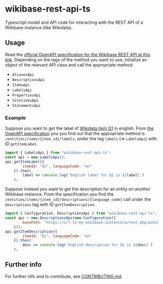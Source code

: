 # wikibase-rest-api-ts

Typescript model and API code for interacting with the REST API of a Wikibase instance (like Wikidata).

## Usage

Read the [official OpenAPI specification for the Wikibase REST API at this link](https://doc.wikimedia.org/Wikibase/master/js/rest-api/).
Depending on the tags of the method you want to use, initialize an object of the relevant API class and call the appropriate method:
- `AliasesApi`
- `DescriptionsApi`
- `ItemsApi`
- `LabelsApi`
- `PropertiesApi`
- `SitelinksApi`
- `StatementsApi`

### Example

Suppose you want to get the label of [Wikidata item Q1](https://www.wikidata.org/wiki/Q1) in english.
From [the OpenAPI specification](https://doc.wikimedia.org/Wikibase/master/js/rest-api/) you you find out that the appropriate method is `/entities/items/{item_id}/labels`, under the tag `labels` (=> `LabelsApi`) with ID `getItemLabel`.
```js
import { LabelsApi } from "wikibase-rest-api-ts";
const api = new LabelsApi();
api.getItemLabel({
        itemId: "Q1", languageCode: "en"
    }).then(
        label => console.log(`English label for Q1 is ${label}`)
    );
```

Suppose instead you want to get the description for an entity on another Wikibase instance.
From the specification you find the `/entities/items/{item_id}/descriptions/{language_code}` call under the `descriptions` tag with ID `getItemDescription`:
```js
import { Configuration, DescriptionsApi } from "wikibase-rest-api-ts";
const api = new DescriptionsApi(new Configuration({
        basePath: "https://url-to-my-wikibase-instance/w/rest.php/wikibase/v0",
    }));
api.getItemDescription({
        itemId: "Q1", languageCode: "en"
    }).then(
        desc => console.log(`English description for Q1 is ${desc}`)
    );
```

## Further info

For further info and to contribute, see [CONTRIBUTING.md](https://gitlab.com/openetymologymap/wikibase-rest-api-ts/-/blob/main/CONTRIBUTING.md).
